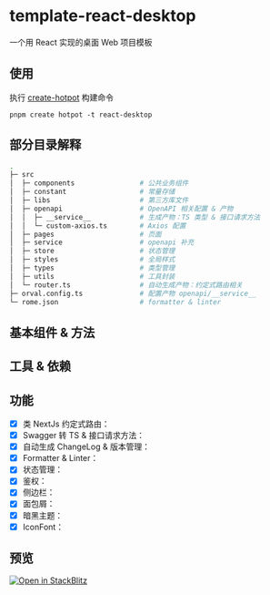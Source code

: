 # template-react-desktop

一个用 React 实现的桌面 Web 项目模板

## 使用

执行 [create-hotpot](https://github.com/binghuis/create-hotpot) 构建命令

```
pnpm create hotpot -t react-desktop
```

## 部分目录解释

```bash
.
├─ src
│  ├─ components                # 公共业务组件
│  ├─ constant                  # 常量存储
│  ├─ libs                      # 第三方库文件
│  ├─ openapi                   # OpenAPI 相关配置 & 产物
│  │  ├─ __service__            # 生成产物：TS 类型 & 接口请求方法
│  │  └─ custom-axios.ts        # Axios 配置
│  ├─ pages                     # 页面
│  ├─ service                   # openapi 补充
│  ├─ store                     # 状态管理
│  ├─ styles                    # 全局样式
│  ├─ types                     # 类型管理
│  ├─ utils                     # 工具封装
│  └─ router.ts                 # 自动生成产物：约定式路由相关
├─ orval.config.ts              # 配置产物 openapi/__service__
└─ rome.json                    # formatter & linter
```

## 基本组件 & 方法

## 工具 & 依赖

## 功能

- [x] 类 NextJs 约定式路由：
- [x] Swagger 转 TS & 接口请求方法：
- [x] 自动生成 ChangeLog & 版本管理：
- [x] Formatter & Linter：
- [x] 状态管理：
- [x] 鉴权：
- [x] 侧边栏：
- [x] 面包屑：
- [x] 暗黑主题：
- [x] IconFont：

## 预览

[![Open in StackBlitz](https://developer.stackblitz.com/img/open_in_stackblitz.svg)](https://stackblitz.com/github.com/binghuis/template-react-desktop)





